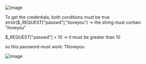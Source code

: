 ![image](https://github.com/user-attachments/assets/20cd80b5-755d-4881-98a3-35e0a8b277e4)


To get the credentials, both conditions must be true
strstr($_REQUEST["passwd"],"iloveyou") → the string must contain "iloveyou"

$_REQUEST["passwd"] > 10 → it must be greater than 10


so this password must work: 11iloveyou

![image](https://github.com/user-attachments/assets/75433168-caf8-4e48-ac5b-05a3c9536df5)
